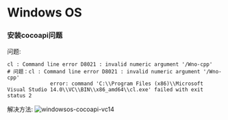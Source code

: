 # Windows OS

### 安装cocoapi问题
问题:
```
cl : Command line error D8021 : invalid numeric argument '/Wno-cpp'
# 问题：cl : Command line error D8021 : invalid numeric argument '/Wno-cpp'
              error: command 'C:\\Program Files (x86)\\Microsoft Visual Studio 14.0\\VC\\BIN\\x86_amd64\\cl.exe' failed with exit status 2
```

解决方法:
![windowsos-cocoapi-vc14](../../../assets/images/resources-opinion/operation-system-issue/windowsos-cocoapi-vc14.png)